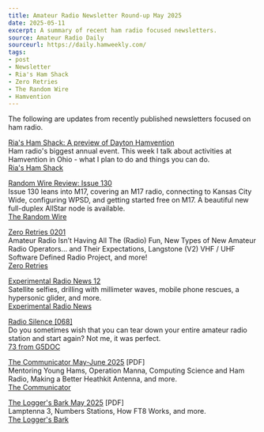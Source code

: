 ```yaml
---
title: Amateur Radio Newsletter Round-up May 2025
date: 2025-05-11
excerpt: A summary of recent ham radio focused newsletters.
source: Amateur Radio Daily
sourceurl: https://daily.hamweekly.com/
tags:
- post
- Newsletter
- Ria's Ham Shack
- Zero Retries
- The Random Wire
- Hamvention
---
```

The following are updates from recently published newsletters focused on ham radio.

[Ria's Ham Shack: A preview of Dayton Hamvention](https://n2rj.substack.com/p/a-preview-of-dayton-hamvention?utm_source=post-email-title&publication_id=1368471&post_id=162858853)   
Ham radio's biggest annual event. This week I talk about activities at Hamvention in Ohio - what I plan to do and things you can do.   
[Ria's Ham Shack](https://n2rj.substack.com/)

[Random Wire Review: Issue 130](https://www.randomwire.us/p/random-wire-review-issue-130)   
Issue 130 leans into M17, covering an M17 radio, connecting to Kansas City Wide, configuring WPSD, and getting started free on M17. A beautiful new full-duplex AllStar node is available.   
[The Random Wire](https://www.randomwire.us/)

[Zero Retries 0201](https://www.zeroretries.org/p/zero-retries-0201)   
Amateur Radio Isn’t Having All The (Radio) Fun, New Types of New Amateur Radio Operators… and Their Expectations, Langstone (V2) VHF / UHF Software Defined Radio Project, and more!   
[Zero Retries](https://www.zeroretries.org/)

[Experimental Radio News 12](https://www.experimentalradio.news/experimental-radio-news-12-2/)   
Satellite selfies, drilling with millimeter waves, mobile phone rescues, a hypersonic glider, and more.   
[Experimental Radio News](https://www.experimentalradio.news/)

[Radio Silence [068]](https://g5doc.substack.com/p/radio-silence-068)   
Do you sometimes wish that you can tear down your entire amateur radio station and start again? Not me, it was perfect.   
[73 from G5DOC](https://g5doc.substack.com/)

[The Communicator May-June 2025](https://ve7sar.blogspot.com/2025/04/the-communicator-may-june-2025.html) [PDF]   
Mentoring Young Hams, Operation Manna, Computing Science and Ham Radio, Making a Better Heathkit Antenna, and more.   
[The Communicator](https://ve7sar.blogspot.com/)

[The Logger's Bark May 2025](https://static.qrz.com/w7dk/May2025-QRZ.pdf) [PDF]   
Lamptenna 3, Numbers Stations, How FT8 Works, and more.   
[The Logger's Bark](https://www.w7dk.org/2012-04-11-16-51-17)